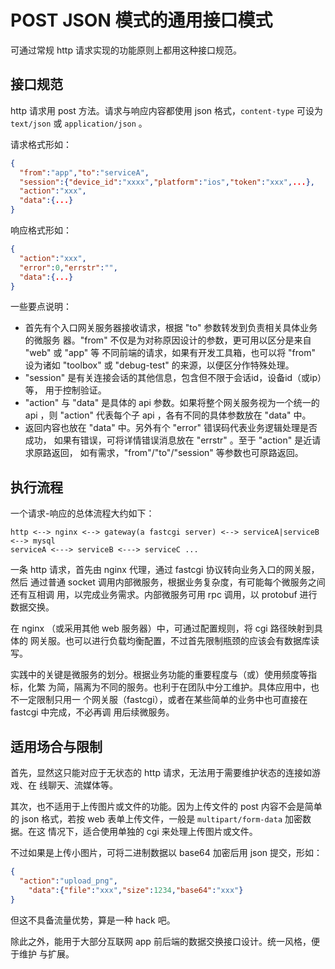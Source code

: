 # POST JSON 模式的通用接口模式

可通过常规 http 请求实现的功能原则上都用这种接口规范。

## 接口规范

http 请求用 post 方法。请求与响应内容都使用 json 格式，`content-type` 
可设为 `text/json` 或 `application/json` 。

请求格式形如：

```json
{
  "from":"app","to":"serviceA",
  "session":{"device_id":"xxxx","platform":"ios","token":"xxx",...},
  "action":"xxx",
  "data":{...}
}
```

响应格式形如：

```json
{
  "action":"xxx",
  "error":0,"errstr":"",
  "data":{...}
}
```

一些要点说明：

* 首先有个入口网关服务器接收请求，根据 "to" 参数转发到负责相关具体业务的微服务
  器。"from" 不仅是为对称原因设计的参数，更可用以区分是来自 "web" 或 "app" 等
  不同前端的请求，如果有开发工具箱，也可以将 "from" 设为诸如 "toolbox" 或
  "debug-test" 的来源，以便区分作特殊处理。
* "session" 是有关连接会话的其他信息，包含但不限于会话id，设备id（或ip）等，
  用于控制验证。
* "action" 与 "data" 是具体的 api 参数。如果将整个网关服务视为一个统一的 api
  ，则 "action" 代表每个子 api ，各有不同的具体参数放在 "data" 中。
* 返回内容也放在 "data" 中。另外有个 "error" 错误码代表业务逻辑处理是否成功，
  如果有错误，可将详情错误消息放在 "errstr" 。至于 "action" 是近请求原路返回，
  如有需求，"from"/"to"/"session" 等参数也可原路返回。

## 执行流程

一个请求-响应的总体流程大约如下：

```
http <--> nginx <--> gateway(a fastcgi server) <--> serviceA|serviceB <--> mysql
serviceA <---> serviceB <---> serviceC ...
```

一条 http 请求，首先由 nginx 代理，通过 fastcgi 协议转向业务入口的网关服，然后
通过普通 socket 调用内部微服务，根据业务复杂度，有可能每个微服务之间还有互相调
用，以完成业务需求。内部微服务可用 rpc 调用，以 protobuf 进行数据交换。

在 nginx （或采用其他 web 服务器）中，可通过配置规则，将 cgi 路径映射到具体的
网关服。也可以进行负载均衡配置，不过首先限制瓶颈的应该会有数据库读写。

实践中的关键是微服务的划分。根据业务功能的重要程度与（或）使用频度等指标，化繁
为简，隔离为不同的服务。也利于在团队中分工维护。具体应用中，也不一定限制只用一
个网关服（fastcgi），或者在某些简单的业务中也可直接在 fastcgi 中完成，不必再调
用后续微服务。

## 适用场合与限制

首先，显然这只能对应于无状态的 http 请求，无法用于需要维护状态的连接如游戏、在
线聊天、流媒体等。

其次，也不适用于上传图片或文件的功能。因为上传文件的 post 内容不会是简单的
json 格式，若按 web 表单上传文件，一般是 `multipart/form-data` 加密数据。在这
情况下，适合使用单独的 cgi 来处理上传图片或文件。

不过如果是上传小图片，可将二进制数据以 base64 加密后用 json 提交，形如：

```json
{
  "action":"upload_png",
    "data":{"file":"xxx","size":1234,"base64":"xxx"}
}
```

但这不具备流量优势，算是一种 hack 吧。

除此之外，能用于大部分互联网 app 前后端的数据交换接口设计。统一风格，便于维护
与扩展。

